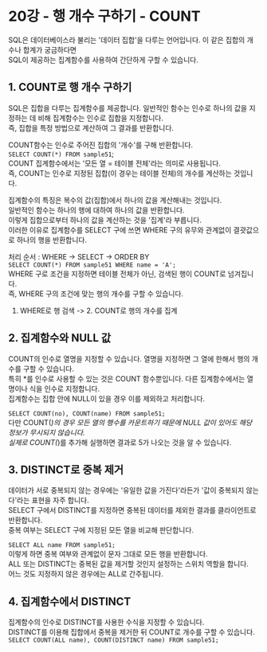 # 20강 - 행 개수 구하기 - COUNT
SQL은 데이터베이스라 불리는 '데이터 집합'을 다루는 언어입니다. 이 같은 집합의 개수나 합계가 궁금하다면  
SQL이 제공하는 집계함수를 사용하여 간단하게 구할 수 있습니다.  
  
## 1. COUNT로 행 개수 구하기
SQL은 집합을 다루는 집계함수를 제공합니다. 일반적인 함수는 인수로 하나의 값을 지정하는 데 비해 집계함수는 인수로 집합을 지정합니다.  
즉, 집합을 특정 방법으로 계산하여 그 결과를 반환합니다.  
  
COUNT함수는 인수로 주어진 집합의 '개수'를 구해 반환합니다.  
`SELECT COUNT(*) FROM sample51`;  
COUNT 집계함수에서는 '모든 열 = 테이블 전체'라는 의미로 사용됩니다.  
즉, COUNT는 인수로 지정된 집합(이 경우는 테이블 전체)의 개수를 계산하는 것입니다.  
  
집계함수의 특징은 복수의 값(집합)에서 하나의 값을 계산해내는 것입니다.  
일반적인 함수는 하나의 행에 대하여 하나의 값을 반환합니다.  
이렇게 집합으로부터 하나의 값을 계산하는 것을 '집계'라 부릅니다.  
이러한 이유로 집계함수를 SELECT 구에 쓰면 WHERE 구의 유무와 관계없이 결괏값으로 하나의 행을 반환합니다.  
  
처리 순서 : WHERE -> SELECT -> ORDER BY  
`SELECT COUNT(*) FROM sample51 WHERE name = 'A';`  
WHERE 구로 조건을 지정하면 테이블 전체가 아닌, 검색된 행이 COUNT로 넘겨집니다.  
즉, WHERE 구의 조건에 맞는 행의 개수를 구할 수 있습니다.  
1. WHERE로 행 검색 -> 2. COUNT로 행의 개수를 집계  
  
## 2. 집계함수와 NULL 값 
COUNT의 인수로 열명을 지정할 수 있습니다. 열명을 지정하면 그 열에 한해서 행의 개수를 구할 수 있습니다.  
특히 *를 인수로 사용할 수 있는 것은 COUNT 함수뿐입니다. 다른 집계함수에서는 열명이나 식을 인수로 지정합니다.  
집계함수는 집합 안에 NULL이 있을 경우 이를 제외하고 처리합니다.  
  
`SELECT COUNT(no), COUNT(name) FROM sample51;`  
다만 COUNT(*)의 경우 모든 열의 행수를 카운트하기 때문에 NULL 값이 있어도 해당 정보가 무시되지 않습니다.  
실제로 COUNT(*)를 추가해 실행하면 결과로 5가 나오는 것을 알 수 있습니다.  
  
## 3. DISTINCT로 중복 제거
데이터가 서로 중복되지 않는 경우에는 '유일한 값을 가진다'라든가 '값이 중복되지 않는다'라는 표현을 자주 합니다.  
SELECT 구에서 DISTINCT를 지정하면 중복된 데이터를 제외한 결과를 클라이언트로 반환합니다.  
중복 여부는 SELECT 구에 지정된 모든 열을 비교해 판단합니다.  

`SELECT ALL name FROM sample51;`  
이렇게 하면 중복 여부와 관계없이 문자 그대로 모든 행을 반환합니다.  
ALL 또는 DISTINCT는 중복된 값을 제거할 것인지 설정하는 스위치 역할을 합니다.  
어느 것도 지정하지 않은 경우에는 ALL로 간주됩니다.  
  
## 4. 집계함수에서 DISTINCT
집계함수의 인수로 DISTINCT를 사용한 수식을 지정할 수 있습니다.  
DISTINCT를 이용해 집합에서 중복을 제거한 뒤 COUNT로 개수를 구할 수 있습니다.  
`SELECT COUNT(ALL name), COUNT(DISTINCT name) FROM sample51;`  
